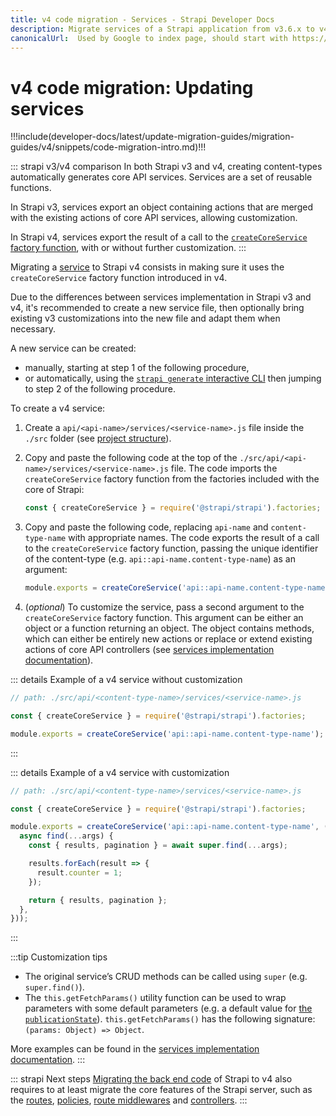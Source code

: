 ```yaml
---
title: v4 code migration - Services - Strapi Developer Docs
description: Migrate services of a Strapi application from v3.6.x to v4.0.x
canonicalUrl:  Used by Google to index page, should start with https://docs.strapi.io/ — delete this comment when done [paste final URL here]
---
```


<!-- TODO: update SEO -->

# v4 code migration: Updating services

!!!include(developer-docs/latest/update-migration-guides/migration-guides/v4/snippets/code-migration-intro.md)!!!

::: strapi v3/v4 comparison
In both Strapi v3 and v4, creating content-types automatically generates core API services. Services are a set of reusable functions.

In Strapi v3, services export an object containing actions that are merged with the existing actions of core API services, allowing customization.

In Strapi v4, services export the result of a call to the [`createCoreService` factory function](/developer-docs/latest/development/backend-customization/services.md#adding-a-new-service), with or without further customization.
:::

Migrating a [service](/developer-docs/latest/development/backend-customization/services.md) to Strapi v4 consists in making sure it uses the `createCoreService` factory function introduced in v4.

Due to the differences between services implementation in Strapi v3 and v4, it's recommended to create a new service file, then optionally bring existing v3 customizations into the new file and adapt them when necessary.

A new service can be created:

- manually, starting at step 1 of the following procedure,
- or automatically, using the [`strapi generate` interactive CLI](/developer-docs/latest/developer-resources/cli/CLI.md#strapi-generate) then jumping to step 2 of the following procedure.

To create a v4 service:

1. Create a `api/<api-name>/services/<service-name>.js` file inside the `./src` folder (see [project structure](/developer-docs/latest/setup-deployment-guides/file-structure.md)).

2. Copy and paste the following code at the top of the `./src/api/<api-name>/services/<service-name>.js` file. The code imports the `createCoreService` factory function from the factories included with the core of Strapi:

    ```js
    const { createCoreService } = require('@strapi/strapi').factories;
    ```

3. Copy and paste the following code, replacing `api-name` and `content-type-name` with appropriate names. The code exports the result of a call to the `createCoreService` factory function, passing the unique identifier of the content-type (e.g. `api::api-name.content-type-name`) as an argument:

    ```js
    module.exports = createCoreService('api::api-name.content-type-name')
    ```

4. (_optional_) To customize the service, pass a second argument to the `createCoreService` factory function. This argument can be either an object or a function returning an object. The object contains methods, which can either be entirely new actions or replace or extend existing actions of core API controllers (see [services implementation documentation](/developer-docs/latest/development/backend-customization/services.md#implementation)).

::: details Example of a v4 service without customization

  ```jsx
  // path: ./src/api/<content-type-name>/services/<service-name>.js

  const { createCoreService } = require('@strapi/strapi').factories;

  module.exports = createCoreService('api::api-name.content-type-name');
  ```

:::

::: details Example of a v4 service with customization

  ```jsx
  // path: ./src/api/<content-type-name>/services/<service-name>.js

  const { createCoreService } = require('@strapi/strapi').factories;

  module.exports = createCoreService('api::api-name.content-type-name', ({ strapi }) => {
    async find(...args) {
      const { results, pagination } = await super.find(...args);

      results.forEach(result => {
        result.counter = 1;
      });

      return { results, pagination };
    },
  }));

  ```

:::

:::tip Customization tips

- The original service’s CRUD methods can be called using `super` (e.g. `super.find()`).
- The `this.getFetchParams()` utility function can be used to wrap parameters with some default parameters (e.g. a default value for [the `publicationState`](/developer-docs/latest/developer-resources/database-apis-reference/rest/filtering-locale-publication.md#publication-state)). `this.getFetchParams()` has the following signature: `(params: Object) => Object`.

More examples can be found in the [services implementation documentation](/developer-docs/latest/development/backend-customization/services.md#implementation).
:::

::: strapi Next steps
[Migrating the back end code](/developer-docs/latest/update-migration-guides/migration-guides/v4/code/backend.md) of Strapi to v4 also requires to at least migrate the core features of the Strapi server, such as the [routes](/developer-docs/latest/update-migration-guides/migration-guides/v4/code/backend/routes.md), [policies](/developer-docs/latest/update-migration-guides/migration-guides/v4/code/backend/policies.md), [route middlewares](/developer-docs/latest/update-migration-guides/migration-guides/v4/code/backend/route-middlewares.md) and [controllers](/developer-docs/latest/update-migration-guides/migration-guides/v4/code/backend/controllers.md).
:::
